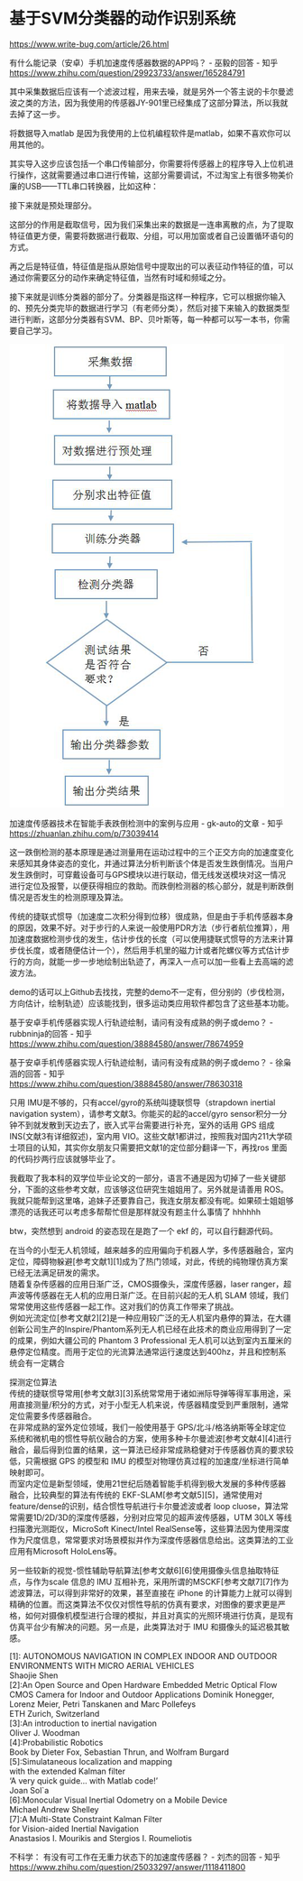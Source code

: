 




# 基于SVM分类器的动作识别系统
https://www.write-bug.com/article/26.html





有什么能记录（安卓）手机加速度传感器数据的APP吗？ - 巫毅的回答 - 知乎 https://www.zhihu.com/question/29923733/answer/165284791



其中采集数据后应该有一个滤波过程，用来去噪，就是另外一个答主说的卡尔曼滤波之类的方法，因为我使用的传感器JY-901里已经集成了这部分算法，所以我就去掉了这一步。

将数据导入matlab 是因为我使用的上位机编程软件是matlab，如果不喜欢你可以用其他的。

其实导入这步应该包括一个串口传输部分，你需要将传感器上的程序导入上位机进行操作，这就需要通过串口进行传输，这部分需要调试，不过淘宝上有很多物美价廉的USB——TTL串口转换器，比如这种：


接下来就是预处理部分。

这部分的作用是截取信号，因为我们采集出来的数据是一连串离散的点，为了提取特征值更方便，需要将数据进行截取、分组，可以用加窗或者自己设置循环语句的方式。

再之后是特征值，特征值是指从原始信号中提取出的可以表征动作特征的值，可以通过你需要区分的动作来确定特征值，当然有时域和频域之分。

接下来就是训练分类器的部分了。分类器是指这样一种程序，它可以根据你输入的、预先分类完毕的数据进行学习（有老师分类），然后对接下来输入的数据类型进行判断，这部分分类器有SVM、BP、贝叶斯等，每一种都可以写一本书，你需要自己学习。

![](_v_images/1587645721_18096.png)



加速度传感器技术在智能手表跌倒检测中的案例与应用 \- gk-auto的文章 - 知乎 https://zhuanlan.zhihu.com/p/73039414







这一跌倒检测的基本原理是通过测量用在运动过程中的三个正交方向的加速度变化来感知其身体姿态的变化，并通过算法分析判断该个体是否发生跌倒情况。当用户发生跌倒时，可穿戴设备可与GPS模块以进行联动，借无线发送模块对这一情况进行定位及报警，以便获得相应的救助。而跌倒检测器的核心部分，就是判断跌倒情况是否发生的检测原理及算法。






传统的捷联式惯导（加速度二次积分得到位移）很成熟，但是由于手机传感器本身的原因，效果不好。对于步行的人来说一般使用PDR方法（步行者航位推算），用加速度数据检测步伐的发生，估计步伐的长度（可以使用捷联式惯导的方法来计算步伐长度，或者随便估计一个），然后用手机里的磁力计或者陀螺仪等方式估计步行的方向，就能一步一步地绘制出轨迹了，再深入一点可以加一些看上去高端的滤波方法。

demo的话可以上Github去找找，完整的demo不一定有，但分别的（步伐检测，方向估计，绘制轨迹）应该能找到，很多运动类应用软件都包含了这些基本功能。

  


基于安卓手机传感器实现人行轨迹绘制，请问有没有成熟的例子或demo？ - rubbninja的回答 - 知乎 https://www.zhihu.com/question/38884580/answer/78674959








基于安卓手机传感器实现人行轨迹绘制，请问有没有成熟的例子或demo？ - 徐枭涵的回答 - 知乎 https://www.zhihu.com/question/38884580/answer/78630318




只用 IMU是不够的，只有accel/gyro的系统叫捷联惯导（strapdown inertial navigation system），请参考文献3。你能买的起的accel/gyro sensor积分一分钟不到就发散到天边去了，嵌入式平台需要进行补充，室外的话用 GPS 组成INS(文献3有详细叙述)，室内用 VIO。这些文献1都讲过，按照我对国内211大学硕士项目的认知，其实你女朋友只需要把文献1的定位部分翻译一下，再找ros 里面的代码抄两行应该就够毕业了。

我截取了我本科的双学位毕业论文的一部分，语言不通是因为切掉了一些关键部分，下面的这些参考文献，应该够这位研究生姐姐用了。另外就是请善用 ROS。我就只能帮到这里咯，追妹子还要靠自己，我连女朋友都没有呢。如果硕士姐姐够漂亮的话我还可以考虑多帮帮忙但是那样就没有题主什么事情了 hhhhhh

btw，突然想到 android 的姿态现在是跑了一个 ekf 的，可以自行翻源代码。  


在当今的小型无人机领域，越来越多的应用偏向于机器人学，多传感器融合，室内定位，障碍物躲避\[参考文献1\]\[1\]成为了热门领域，对此，传统的纯物理仿真方案已经无法满足研发的需求。  
随着复杂传感器的应用日渐广泛，CMOS摄像头，深度传感器，laser ranger，超声波等传感器在无人机的应用日渐广泛。在目前兴起的无人机 SLAM 领域，我们常常使用这些传感器一起工作。这对我们的仿真工作带来了挑战。  
例如光流定位\[参考文献2\]\[2\]是一种应用较广泛的无人机室内悬停的算法，在大疆创新公司生产的Inspire/Phantom系列无人机已经在此技术的商业应用得到了一定的成果，例如大疆公司的 Phantom 3 Professional 无人机可以达到室内五厘米的悬停定位精度。而用于定位的光流算法通常运行速度达到400hz，并且和控制系统会有一定耦合

探测定位算法  
传统的捷联惯导常用\[参考文献3\]\[3\]系统常常用于诸如洲际导弹等得军事用途，采用直接测量/积分的方式，对于小型无人机来说，传感器精度受到严重限制，通常定位需要多传感器融合。  
在非常成熟的室外定位领域，我们一般使用基于 GPS/北斗/格洛纳斯等全球定位系统和微机电的惯性导航仪融合的方案，使用多种卡尔曼滤波\[参考文献4\]\[4\]进行融合，最后得到位置的结果，这一算法已经非常成熟稳健对于传感器仿真的要求较低，只需根据 GPS 的模型和 IMU 的模型对物理仿真过程的加速度/坐标进行简单映射即可。  
而室内定位是新型领域，使用21世纪后随着智能手机得到极大发展的多种传感器融合，比较典型的算法有传统的 EKF-SLAM\[参考文献5\]\[5\]，通常使用对feature/dense的识别，结合惯性导航进行卡尔曼滤波或者 loop cluose，算法常常需要1D/2D/3D的深度传感器，分别对应常见的超声波传感器，UTM 30LX 等线扫描激光测距仪，MicroSoft Kinect/Intel RealSense等，这些算法因为使用深度作为尺度信息，常常要求对场景模拟并作为深度传感器信息给出。这类算法的工业应用有Microsoft HoloLens等。

另一些较新的视觉-惯性辅助导航算法\[参考文献6\]\[6\]使用摄像头信息抽取特征点，与作为scale 信息的 IMU 互相补充，采用所谓的MSCKF\[参考文献7\]\[7\]作为滤波算法，可以得到非常好的效果，甚至直接在 iPhone 的计算能力上就可以得到精确的位置。而这类算法不仅仅对惯性导航的仿真有要求，对图像的要求更是严格，如何对摄像机模型进行合理的模拟，并且对真实的光照环境进行仿真，是现有仿真平台少有解决的问题。另一点是，此类算法对于 IMU 和摄像头的延迟极其敏感。

  
\[1\]: AUTONOMOUS NAVIGATION IN COMPLEX INDOOR AND OUTDOOR ENVIRONMENTS WITH MICRO AERIAL VEHICLES  
Shaojie Shen  
\[2\]:An Open Source and Open Hardware Embedded Metric Optical Flow  
CMOS Camera for Indoor and Outdoor Applications Dominik Honegger, Lorenz Meier, Petri Tanskanen and Marc Pollefeys  
ETH Zurich, Switzerland  
\[3\]:An introduction to inertial navigation   
Oliver J. Woodman  
\[4\]:Probabilistic Robotics  
Book by Dieter Fox, Sebastian Thrun, and Wolfram Burgard  
\[5\]:Simulataneous localization and mapping  
with the extended Kalman filter  
‘A very quick guide... with Matlab code!’  
Joan Sol`a  
\[6\]:Monocular Visual Inertial Odometry on a Mobile Device  
Michael Andrew Shelley  
\[7\]:A Multi-State Constraint Kalman Filter  
for Vision-aided Inertial Navigation  
Anastasios I. Mourikis and Stergios I. Roumeliotis





不科学：
有没有可工作在无重力状态下的加速度传感器？ \- 刘杰的回答 \- 知乎 https://www.zhihu.com/question/25033297/answer/1118411800













































































